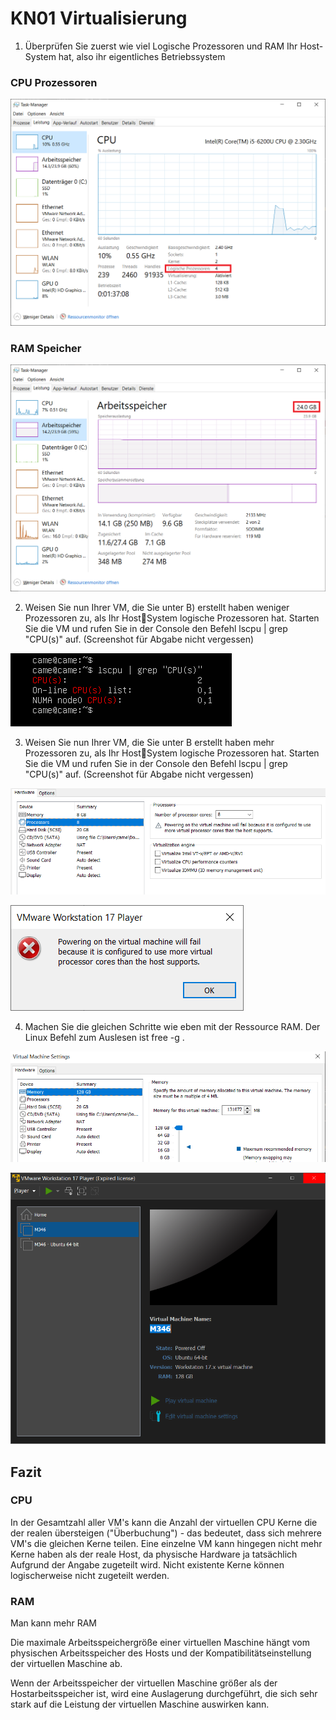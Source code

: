 # KN01 Virtualisierung

1. Überprüfen Sie zuerst wie viel Logische Prozessoren und RAM Ihr Host-System hat, also ihr
eigentliches Betriebssystem

### CPU Prozessoren
![Anzahl CPU Prozessoren](/KN01/Content/KN01%20-%20Anzahl%20Logischeprozessor.png)
### RAM Speicher
![Anzahl RAM speicher](Content/KN01%20-%20RAM%20Speicher.png)


2. Weisen Sie nun Ihrer VM, die Sie unter B) erstellt haben weniger Prozessoren zu, als Ihr HostSystem logische Prozessoren hat. Starten Sie die VM und rufen Sie in der Console den Befehl 
lscpu | grep "CPU(s)" auf. (Screenshot für Abgabe nicht vergessen)

![KN01 - CPU grep command](/KN01/Content/KN01%20-%20CPU%20grep.png)

3. Weisen Sie nun Ihrer VM, die Sie unter B erstellt haben mehr Prozessoren zu, als Ihr HostSystem logische Prozessoren hat. Starten Sie die VM und rufen Sie in der Console den Befehl 
lscpu | grep "CPU(s)" auf. (Screenshot für Abgabe nicht vergessen)

![Verusch VM mehr Prozessoren zu geben](/KN01/Content/KN01%20-%20Mehr%20Prozessor.png)

![Versuch Fehlgeschlagen](/KN01/Content/KN01%20-%208Prozzesor%20versuch.png)

4. Machen Sie die gleichen Schritte wie eben mit der Ressource RAM. Der Linux Befehl zum
Auslesen ist free -g .

![Versuch VM mehr RAM zu geben](/KN01/Content/KN01%20-%20Mehr%20RAM.png)

![Versuch Erfolg](/KN01/Content/KN01%20-%20Mehr%20RAM%20Fehlgeschlagen.png)

## Fazit

### CPU
In der Gesamtzahl aller VM's kann die Anzahl der virtuellen CPU Kerne die der realen übersteigen ("Überbuchung") - das bedeutet, dass sich mehrere VM's die gleichen Kerne teilen. Eine einzelne VM kann hingegen nicht mehr Kerne haben als der reale Host, da physische Hardware ja tatsächlich Aufgrund der Angabe zugeteilt wird. Nicht existente Kerne können logischerweise nicht zugeteilt werden.

### RAM
Man kann mehr RAM

Die maximale Arbeitsspeichergröße einer virtuellen Maschine hängt vom physischen Arbeitsspeicher des Hosts und der Kompatibilitätseinstellung der virtuellen Maschine ab.

Wenn der Arbeitsspeicher der virtuellen Maschine größer als der Hostarbeitsspeicher ist, wird eine Auslagerung durchgeführt, die sich sehr stark auf die Leistung der virtuellen Maschine auswirken kann. 